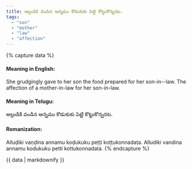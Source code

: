 ```yaml
---
title: అల్లుడికి వండిన అన్నము కొడుకుకు పెట్టి కొట్టుకొన్నదట.
tags:
  - "son"
  - "mother"
  - "law"
  - "affection"
---
```


{% capture data %}
#### Meaning in English:
She grudgingly gave to her son the food prepared for her son-in--law.
The affection of a mother-in-law for her son-in-law.

#### Meaning in Telugu:
అల్లుడికి వండిన అన్నము కొడుకుకు పెట్టి కొట్టుకొన్నదట.

#### Romanization:
Alluḍiki vaṇḍina annamu koḍukuku peṭṭi koṭṭukonnadaṭa.
Alludiki vandina annamu kodukuku petti kottukonnadata.
{% endcapture %}

{{ data | markdownify }}

